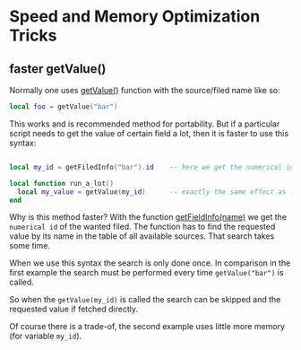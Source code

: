 # Speed and Memory Optimization Tricks


## faster getValue()

Normally one uses [getValue()](general/getValue.md) function with the source/filed name like so:

```lua
local foo = getValue("bar")
```

This works and is recommended method for portability. But if a particular script needs to get the value of certain field a lot, then it is faster to use this syntax:

```lua

local my_id = getFiledInfo("bar").id    -- here we get the numerical id of the filed "bar"

local function run_a_lot()
  local my_value = getValue(my_id)      -- exactly the same effect as local my_value = getValue("bar"), but faster
end
```

Why is this method faster? With the function [getFieldInfo(name)](general/getFieldInfo.md) we get the `numerical id` of the wanted filed. The function has to find the requested value by its name in the table of all available sources. That search takes some time.

When we use this syntax the search is only done once. In comparison in the first
example the search must be performed every time `getValue("bar")` is called.

So when the `getValue(my_id)` is called the search can be skipped and the requested value if fetched directly.

Of course there is a trade-of, the second example uses little more memory (for variable `my_id`).

